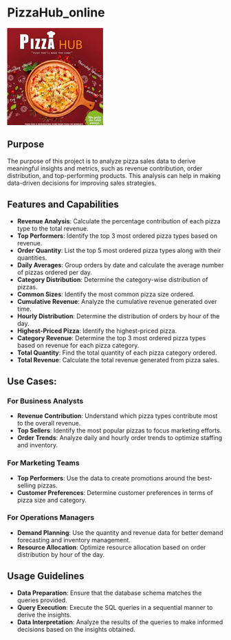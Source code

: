 # PizzaHub_online

![](https://github.com/ashulakhera/sql_project/blob/main/images.jpg?raw=true)

## Purpose
The purpose of this project is to analyze pizza sales data to derive meaningful insights and metrics, such as revenue contribution, order distribution, and top-performing products. This analysis can help in making data-driven decisions for improving sales strategies.

## Features and Capabilities
- **Revenue Analysis**: Calculate the percentage contribution of each pizza type to the total revenue.
- **Top Performers**: Identify the top 3 most ordered pizza types based on revenue.
- **Order Quantity**: List the top 5 most ordered pizza types along with their quantities.
- **Daily Averages**: Group orders by date and calculate the average number of pizzas ordered per day.
- **Category Distribution**: Determine the category-wise distribution of pizzas.
- **Common Sizes**: Identify the most common pizza size ordered.
- **Cumulative Revenue**: Analyze the cumulative revenue generated over time.
- **Hourly Distribution**: Determine the distribution of orders by hour of the day.
- **Highest-Priced Pizza**: Identify the highest-priced pizza.
- **Category Revenue**: Determine the top 3 most ordered pizza types based on revenue for each pizza category.
- **Total Quantity**: Find the total quantity of each pizza category ordered.
- **Total Revenue**: Calculate the total revenue generated from pizza sales.

## Use Cases:

### For Business Analysts
- **Revenue Contribution**: Understand which pizza types contribute most to the overall revenue.
- **Top Sellers**: Identify the most popular pizzas to focus marketing efforts.
- **Order Trends**: Analyze daily and hourly order trends to optimize staffing and inventory.

### For Marketing Teams
- **Top Performers**: Use the data to create promotions around the best-selling pizzas.
- **Customer Preferences**: Determine customer preferences in terms of pizza size and category.

### For Operations Managers
- **Demand Planning**: Use the quantity and revenue data for better demand forecasting and inventory management.
- **Resource Allocation**: Optimize resource allocation based on order distribution by hour of the day.

## Usage Guidelines
- **Data Preparation**: Ensure that the database schema matches the queries provided.
- **Query Execution**: Execute the SQL queries in a sequential manner to derive the insights.
- **Data Interpretation**: Analyze the results of the queries to make informed decisions based on the insights obtained.
